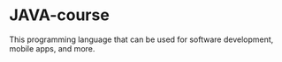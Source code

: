 # JAVA-course
This programming language that can be used for software development, mobile apps, and more.
